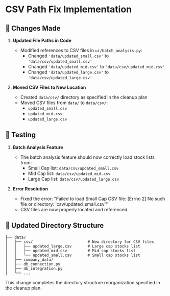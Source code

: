 # CSV Path Fix Implementation

## 🔄 Changes Made

1. **Updated File Paths in Code**
   - Modified references to CSV files in `ui/batch_analysis.py`:
     - Changed `'data/updated_small.csv'` to `'data/csv/updated_small.csv'`
     - Changed `'data/updated_mid.csv'` to `'data/csv/updated_mid.csv'`
     - Changed `'data/updated_large.csv'` to `'data/csv/updated_large.csv'`

2. **Moved CSV Files to New Location**
   - Created `data/csv/` directory as specified in the cleanup plan
   - Moved CSV files from `data/` to `data/csv/`:
     - `updated_small.csv`
     - `updated_mid.csv`
     - `updated_large.csv`

## 🧪 Testing

1. **Batch Analysis Feature**
   - The batch analysis feature should now correctly load stock lists from:
     - Small Cap list: `data/csv/updated_small.csv`
     - Mid Cap list: `data/csv/updated_mid.csv`
     - Large Cap list: `data/csv/updated_large.csv`

2. **Error Resolution**
   - Fixed the error: "Failed to load Small Cap CSV file: [Errno 2] No such file or directory: 'csv/updated_small.csv'"
   - CSV files are now properly located and referenced

## 📁 Updated Directory Structure

```
├── data/
│   ├── csv/                        # New directory for CSV files
│   │   ├── updated_large.csv       # Large cap stocks list
│   │   ├── updated_mid.csv         # Mid cap stocks list
│   │   └── updated_small.csv       # Small cap stocks list
│   ├── company_data/
│   ├── db_connection.py
│   ├── db_integration.py
│   └── ...
```

This change completes the directory structure reorganization specified in the cleanup plan.